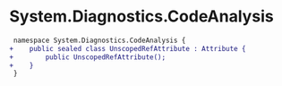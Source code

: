 # System.Diagnostics.CodeAnalysis

``` diff
 namespace System.Diagnostics.CodeAnalysis {
+    public sealed class UnscopedRefAttribute : Attribute {
+        public UnscopedRefAttribute();
+    }
 }
```

